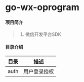 # go-wx-oprogram

#### 项目简介
> 1. 微信开发平台SDK

#### 目录介绍
|目录|描述|
|:---:|:---:|
|auth                           | 用户登录授权|
